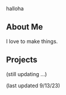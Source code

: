 halloha

<!DOCTYPE html>
<html>
  <head>
    <h2>About Me</h2>
  </head>
  
  <body>
     I love to make things.
  </body> 
</html>

## Projects
(still updating ...)

(last updated 9/13/23)



<!--
**Kittatata/Kittatata** is a ✨ _special_ ✨ repository because its `README.md` (this file) appears on your GitHub profile.

Here are some ideas to get you started:

- 🔭 I’m currently working on ...
- 🌱 I’m currently learning ...
- 👯 I’m looking to collaborate on ...
- 🤔 I’m looking for help with ...
- 💬 Ask me about ...
- 📫 How to reach me: ...
- 😄 Pronouns: ...
- ⚡ Fun fact: ...
-->
